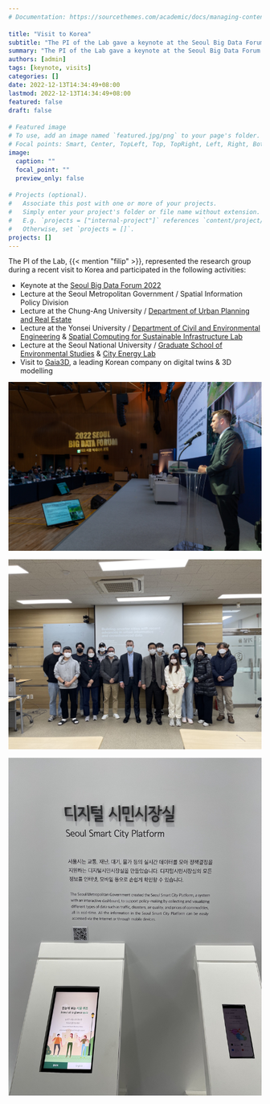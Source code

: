 ```yaml
---
# Documentation: https://sourcethemes.com/academic/docs/managing-content/

title: "Visit to Korea"
subtitle: "The PI of the Lab gave a keynote at the Seoul Big Data Forum and visited five organisations."
summary: "The PI of the Lab gave a keynote at the Seoul Big Data Forum and visited five organisations."
authors: [admin]
tags: [keynote, visits]
categories: []
date: 2022-12-13T14:34:49+08:00
lastmod: 2022-12-13T14:34:49+08:00
featured: false
draft: false

# Featured image
# To use, add an image named `featured.jpg/png` to your page's folder.
# Focal points: Smart, Center, TopLeft, Top, TopRight, Left, Right, BottomLeft, Bottom, BottomRight.
image:
  caption: ""
  focal_point: ""
  preview_only: false

# Projects (optional).
#   Associate this post with one or more of your projects.
#   Simply enter your project's folder or file name without extension.
#   E.g. `projects = ["internal-project"]` references `content/project/deep-learning/index.md`.
#   Otherwise, set `projects = []`.
projects: []
---
```


The PI of the Lab, {{< mention "filip" >}}, represented the research group during a recent visit to Korea and participated in the following activities:

+ Keynote at the [Seoul Big Data Forum 2022](https://seoulbigdataforum.kr/)
+ Lecture at the Seoul Metropolitan Government / Spatial Information Policy Division
+ Lecture at the Chung-Ang University / [Department of Urban Planning and Real Estate](http://planning.cau.ac.kr/eng/)
+ Lecture at the Yonsei University / [Department of Civil and Environmental Engineering](https://civil.yonsei.ac.kr/civil_en/index.do) & [Spatial Computing for Sustainable Infrastructure Lab](http://scsi.yonsei.ac.kr/)
+ Lecture at the Seoul National University / [Graduate School of Environmental Studies](https://gses.snu.ac.kr/en) & [City Energy Lab](http://cityenergylab.cafe24.com/)
+ Visit to [Gaia3D](https://gaia3d.com/en/), a leading Korean company on digital twins & 3D modelling

![](1.jpg)

![](2.jpg)

![](3.jpg)
